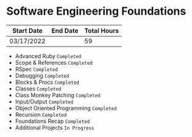 # Software Engineering Foundations

| Start Date | End Date | Total Hours |
| ---------- | -------- | ----------- |
| 03/17/2022 |          | 59          |

- Advanced Ruby `Completed`
- Scope & References `Completed`
- RSpec `Completed`
- Debugging `Completed`
- Blocks & Procs `Completed`
- Classes `Completed`
- Class Monkey Patching `Completed`
- Input/Output `Completed`
- Object Oriented Programming `Completed`
- Recursion `Completed`
- Foundations Recap `Completed`
- Additional Projects `In Progress`
